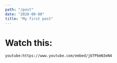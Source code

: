 ```yaml
---
path: "/post"
date: "2020-00-00"
title: "My first post"
---
```


# Watch this:

`youtube:https://www.youtube.com/embed/jbTPbmN3eN4`